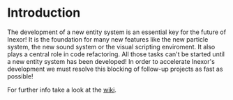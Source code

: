 # Introduction
The development of a new entity system is an essential key for the future of Inexor!
It is the foundation for many new features like the new particle system,
the new sound system or the visual scripting enviroment. It also plays a central role in code refactoring.
All those tasks can't be started until a new entity system has been developed!
In order to accelerate Inexor's development we must resolve this blocking of follow-up projects as fast as possible!

For further info take a look at the [wiki](https://github.com/inexorgame/entity-system/wiki).
